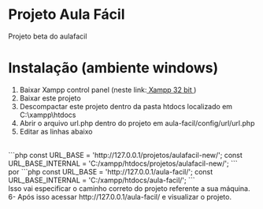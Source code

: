 # Projeto Aula Fácil
Projeto beta do aulafacil
# Instalação (ambiente windows)
1. Baixar Xampp control panel (neste link:<a href="https://www.apachefriends.org/xampp-files/5.6.23/xampp-win32-5.6.23-0-VC11-installer.exe"> Xampp 32 bit </a>)
2. Baixar este projeto
3. Descompactar este projeto dentro da pasta htdocs localizado em C:\xampp\htdocs
4. Abrir o arquivo url.php dentro do projeto em aula-facil/config/url/url.php
5. Editar as linhas abaixo
<br>
```php
const URL_BASE = 'http://127.0.0.1/projetos/aulafacil-new/';
const URL_BASE_INTERNAL = 'C:/xampp/htdocs/projetos/aulafacil-new/';
```
<br>
por
```php
const URL_BASE = 'http://127.0.0.1/aula-facil/';
const URL_BASE_INTERNAL = 'C:/xampp/htdocs/aula-facil/';
```
<br>
Isso vai especificar o caminho correto do projeto referente a sua máquina.
<br>
6- Após isso acessar http://127.0.0.1/aula-facil/ e visualizar o projeto.